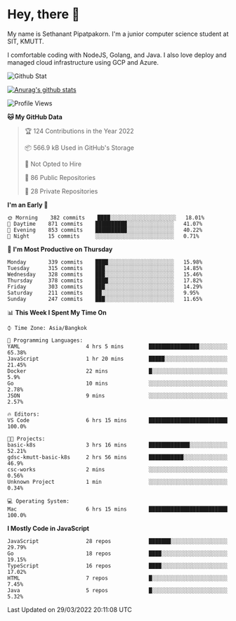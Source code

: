 # Hey, there 🙌
My name is Sethanant Pipatpakorn. I'm a junior computer science student at SIT, KMUTT.

I comfortable coding with NodeJS, Golang, and Java. I also love deploy and managed cloud infrastructure using GCP and Azure.

![Github Stat](https://github-profile-summary-cards.vercel.app/api/cards/profile-details?username=thetkpark&theme=dracula)

[![Anurag's github stats](https://github-readme-stats.vercel.app/api?username=thetkpark&count_private=true&show_icons=true&theme=tokyonight)](https://github.com/anuraghazra/github-readme-stats)

<!--START_SECTION:waka-->
![Profile Views](http://img.shields.io/badge/Profile%20Views-3-blue)

**🐱 My GitHub Data** 

> 🏆 124 Contributions in the Year 2022
 > 
> 📦 566.9 kB Used in GitHub's Storage 
 > 
> 🚫 Not Opted to Hire
 > 
> 📜 86 Public Repositories 
 > 
> 🔑 28 Private Repositories  
 > 
**I'm an Early 🐤** 

```text
🌞 Morning    382 commits    ████░░░░░░░░░░░░░░░░░░░░░   18.01% 
🌆 Daytime    871 commits    ██████████░░░░░░░░░░░░░░░   41.07% 
🌃 Evening    853 commits    ██████████░░░░░░░░░░░░░░░   40.22% 
🌙 Night      15 commits     ░░░░░░░░░░░░░░░░░░░░░░░░░   0.71%

```
📅 **I'm Most Productive on Thursday** 

```text
Monday       339 commits    ████░░░░░░░░░░░░░░░░░░░░░   15.98% 
Tuesday      315 commits    ███░░░░░░░░░░░░░░░░░░░░░░   14.85% 
Wednesday    328 commits    ███░░░░░░░░░░░░░░░░░░░░░░   15.46% 
Thursday     378 commits    ████░░░░░░░░░░░░░░░░░░░░░   17.82% 
Friday       303 commits    ███░░░░░░░░░░░░░░░░░░░░░░   14.29% 
Saturday     211 commits    ██░░░░░░░░░░░░░░░░░░░░░░░   9.95% 
Sunday       247 commits    ███░░░░░░░░░░░░░░░░░░░░░░   11.65%

```


📊 **This Week I Spent My Time On** 

```text
⌚︎ Time Zone: Asia/Bangkok

💬 Programming Languages: 
YAML                     4 hrs 5 mins        ████████████████░░░░░░░░░   65.38% 
JavaScript               1 hr 20 mins        █████░░░░░░░░░░░░░░░░░░░░   21.45% 
Docker                   22 mins             █░░░░░░░░░░░░░░░░░░░░░░░░   5.9% 
Go                       10 mins             ░░░░░░░░░░░░░░░░░░░░░░░░░   2.78% 
JSON                     9 mins              ░░░░░░░░░░░░░░░░░░░░░░░░░   2.57%

🔥 Editors: 
VS Code                  6 hrs 15 mins       █████████████████████████   100.0%

🐱‍💻 Projects: 
basic-k8s                3 hrs 16 mins       █████████████░░░░░░░░░░░░   52.21% 
gdsc-kmutt-basic-k8s     2 hrs 56 mins       ███████████░░░░░░░░░░░░░░   46.9% 
csc-works                2 mins              ░░░░░░░░░░░░░░░░░░░░░░░░░   0.56% 
Unknown Project          1 min               ░░░░░░░░░░░░░░░░░░░░░░░░░   0.34%

💻 Operating System: 
Mac                      6 hrs 15 mins       █████████████████████████   100.0%

```

**I Mostly Code in JavaScript** 

```text
JavaScript               28 repos            ███████░░░░░░░░░░░░░░░░░░   29.79% 
Go                       18 repos            ████░░░░░░░░░░░░░░░░░░░░░   19.15% 
TypeScript               16 repos            ████░░░░░░░░░░░░░░░░░░░░░   17.02% 
HTML                     7 repos             █░░░░░░░░░░░░░░░░░░░░░░░░   7.45% 
Java                     5 repos             █░░░░░░░░░░░░░░░░░░░░░░░░   5.32%

```



 Last Updated on 29/03/2022 20:11:08 UTC
<!--END_SECTION:waka-->

